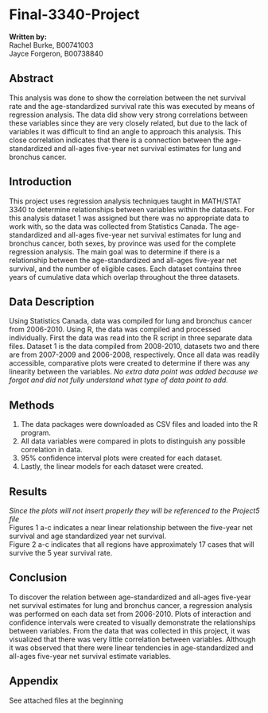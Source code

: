 # Final-3340-Project
**Written by:** <br/>
Rachel Burke, B00741003 <br/>
Jayce Forgeron, B00738840
## Abstract
This analysis was done to show the correlation between the net survival rate and the age-standardized survival rate this was executed by means of regression analysis. The data did show very strong correlations between these variables since they are very closely related, but due to the lack of variables it was difficult to find an angle to approach this analysis. This close correlation indicates that there is a connection between the age-standardized and all-ages five-year net survival estimates for lung and bronchus cancer.
## Introduction
This project uses regression analysis techniques taught in MATH/STAT 3340 to determine relationships between variables within the datasets. For this analysis dataset 1 was assigned but there was no appropriate data to work with, so the data was collected from Statistics Canada. The age-standardized and all-ages five-year net survival estimates for lung and bronchus cancer, both sexes, by province was used for the complete regression analysis. The main goal was to determine if there is a relationship between the age-standardized and all-ages five-year net survival, and the number of eligible cases. Each dataset contains three years of cumulative data which overlap throughout the three datasets. 
## Data Description
Using Statistics Canada, data was compiled for lung and bronchus cancer from 2006-2010. Using R, the data was compiled and processed individually. First the data was read into the R script in three separate data files. Dataset 1 is the data compiled from 2008-2010, datasets two and there are from 2007-2009 and 2006-2008, respectively. Once all data was readily accessible, comparative plots were created to determine if there was any linearity between the variables.
_No extra data point was added because we forgot and did not fully understand what type of data point to add._
## Methods
1. The data packages were downloaded as CSV files and loaded into the R program. <br/>
2. All data variables were compared in plots to distinguish any possible correlation in data. <br/>
3. 95% confidence interval plots were created for each dataset. <br/>
4. Lastly, the linear models for each dataset were created.
## Results
_Since the plots will not insert properly they will be referenced to the Project5 file_ <br/>
Figures 1 a-c indicates a near linear relationship between the five-year net survival and age standardized year net survival.<br/>
Figure 2 a-c indicates that all regions have approximately 17 cases that will survive the 5 year survival rate.
## Conclusion
To discover the relation between age-standardized and all-ages five-year net survival estimates for lung and bronchus cancer, a regression analysis was performed on each data set from 2006-2010. Plots of interaction and confidence intervals were created to visually demonstrate the relationships between variables. From the data that was collected in this project, it was visualized that there was very little correlation between variables. Although it was observed that there were linear tendencies in age-standardized and all-ages five-year net survival estimate variables. 
## Appendix
See attached files at the beginning
